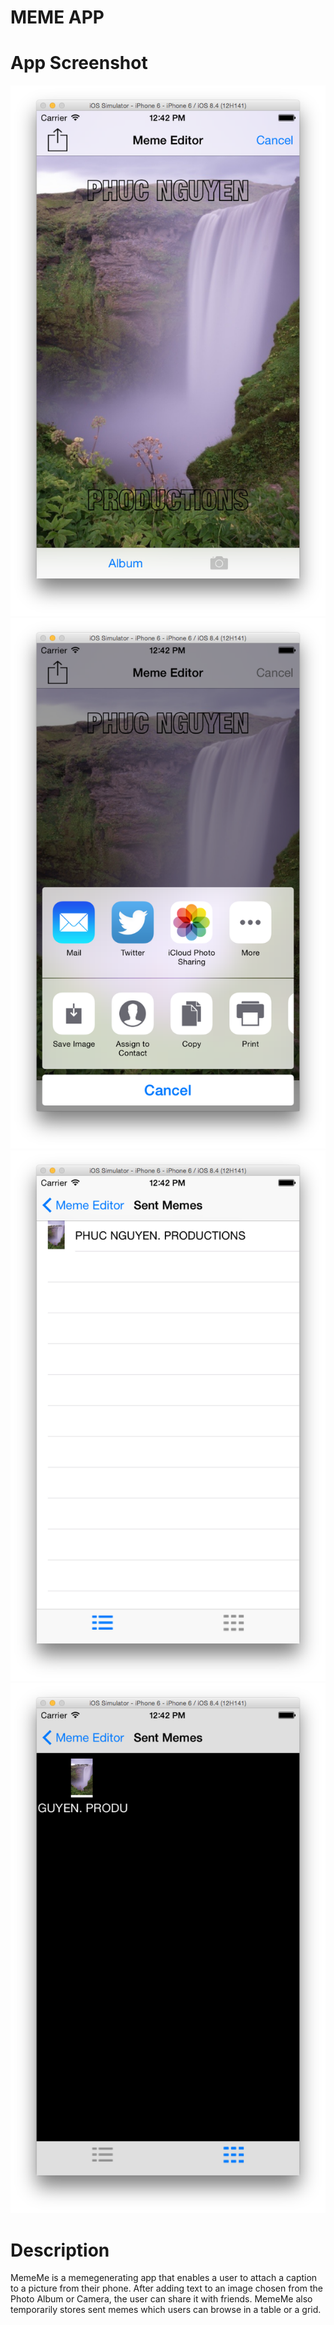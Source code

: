 MEME APP
=================

# App Screenshot

![image](../../Screenshots/Meme1.png)
![image](../../Screenshots/Meme2.png)
![image](../../Screenshots/Meme3.png)
![image](../../Screenshots/Meme4.png)


# Description
MemeMe is a meme­generating app that enables a user to attach a caption to a picture from their phone. After adding text to an image chosen from the Photo Album or Camera, the user can share it with friends. MemeMe also temporarily stores sent memes which users can browse in a table or a grid.
